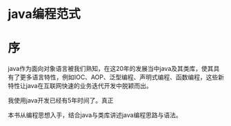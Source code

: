# java编程范式
# 序
java作为面向对象语言被我们熟知，在这20年的发展当中java及其类库，使其具有了更多语言特性，例如IOC、AOP、泛型编程、声明式编程、函数编程，这些新特性让java在互联网快速的业务迭代开发中脱颖而出。

我使用java开发已经有5年时间了。真正

本书从编程思想入手，结合java与类库讲述java编程思路与语法。

